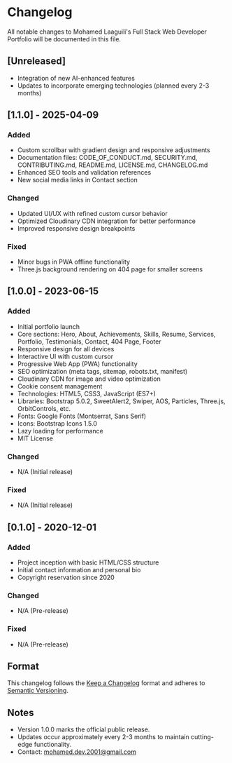 # Changelog

All notable changes to Mohamed Laaguili's Full Stack Web Developer Portfolio will be documented in this file.

## [Unreleased]
- Integration of new AI-enhanced features
- Updates to incorporate emerging technologies (planned every 2-3 months)

## [1.1.0] - 2025-04-09
### Added
- Custom scrollbar with gradient design and responsive adjustments
- Documentation files: CODE_OF_CONDUCT.md, SECURITY.md, CONTRIBUTING.md, README.md, LICENSE.md, CHANGELOG.md
- Enhanced SEO tools and validation references
- New social media links in Contact section

### Changed
- Updated UI/UX with refined custom cursor behavior
- Optimized Cloudinary CDN integration for better performance
- Improved responsive design breakpoints

### Fixed
- Minor bugs in PWA offline functionality
- Three.js background rendering on 404 page for smaller screens

## [1.0.0] - 2023-06-15
### Added
- Initial portfolio launch
- Core sections: Hero, About, Achievements, Skills, Resume, Services, Portfolio, Testimonials, Contact, 404 Page, Footer
- Responsive design for all devices
- Interactive UI with custom cursor
- Progressive Web App (PWA) functionality
- SEO optimization (meta tags, sitemap, robots.txt, manifest)
- Cloudinary CDN for image and video optimization
- Cookie consent management
- Technologies: HTML5, CSS3, JavaScript (ES7+)
- Libraries: Bootstrap 5.0.2, SweetAlert2, Swiper, AOS, Particles, Three.js, OrbitControls, etc.
- Fonts: Google Fonts (Montserrat, Sans Serif)
- Icons: Bootstrap Icons 1.5.0
- Lazy loading for performance
- MIT License

### Changed
- N/A (Initial release)

### Fixed
- N/A (Initial release)

## [0.1.0] - 2020-12-01
### Added
- Project inception with basic HTML/CSS structure
- Initial contact information and personal bio
- Copyright reservation since 2020

### Changed
- N/A (Pre-release)

### Fixed
- N/A (Pre-release)

## Format
This changelog follows the [Keep a Changelog](https://keepachangelog.com/en/1.0.0/) format and adheres to [Semantic Versioning](https://semver.org/spec/v2.0.0.html).

## Notes
- Version 1.0.0 marks the official public release.
- Updates occur approximately every 2-3 months to maintain cutting-edge functionality.
- Contact: [mohamed.dev.2001@gmail.com](mailto:mohamed.dev.2001@gmail.com)